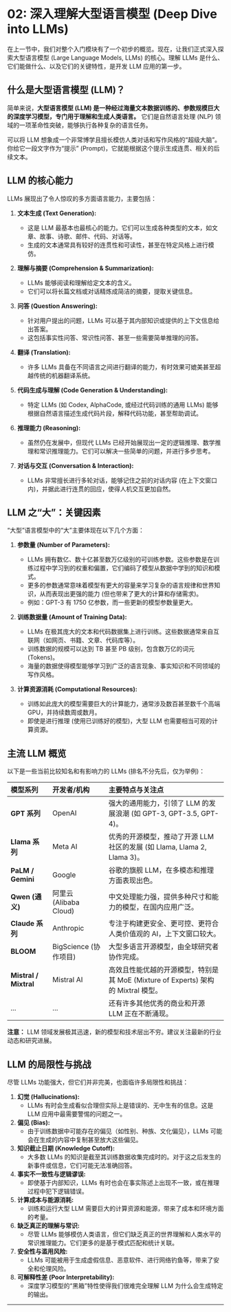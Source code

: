 # 02: 深入理解大型语言模型 (Deep Dive into LLMs)

在上一节中，我们对整个入门模块有了一个初步的概览。现在，让我们正式深入探索大型语言模型 (Large Language Models, LLMs) 的核心。理解 LLMs 是什么、它们能做什么、以及它们的关键特性，是开发 LLM 应用的第一步。

## 什么是大型语言模型 (LLM)？

简单来说，**大型语言模型 (LLM) 是一种经过海量文本数据训练的、参数规模巨大的深度学习模型，专门用于理解和生成人类语言。** 它们是自然语言处理 (NLP) 领域的一项革命性突破，能够执行各种复杂的语言任务。

可以将 LLM 想象成一个非常博学且擅长模仿人类对话和写作风格的“超级大脑”。你给它一段文字作为“提示” (Prompt)，它就能根据这个提示生成连贯、相关的后续文本。

## LLM 的核心能力

LLMs 展现出了令人惊叹的多方面语言能力，主要包括：

1.  **文本生成 (Text Generation):**
    *   这是 LLM 最基本也最核心的能力。它们可以生成各种类型的文本，如文章、故事、诗歌、邮件、代码、对话等。
    *   生成的文本通常具有较好的连贯性和可读性，甚至在特定风格上进行模仿。

2.  **理解与摘要 (Comprehension & Summarization):**
    *   LLMs 能够阅读和理解给定文本的含义。
    *   它们可以将长篇文档或对话精炼成简洁的摘要，提取关键信息。

3.  **问答 (Question Answering):**
    *   针对用户提出的问题，LLMs 可以基于其内部知识或提供的上下文信息给出答案。
    *   这包括事实性问答、常识性问答、甚至一些需要简单推理的问答。

4.  **翻译 (Translation):**
    *   许多 LLMs 具备在不同语言之间进行翻译的能力，有时效果可媲美甚至超越传统的机器翻译系统。

5.  **代码生成与理解 (Code Generation & Understanding):**
    *   特定 LLMs (如 Codex, AlphaCode, 或经过代码训练的通用 LLMs) 能够根据自然语言描述生成代码片段，解释代码功能，甚至帮助调试。

6.  **推理能力 (Reasoning):**
    *   虽然仍在发展中，但现代 LLMs 已经开始展现出一定的逻辑推理、数学推理和常识推理能力。它们可以解决一些简单的问题，并进行多步思考。

7.  **对话与交互 (Conversation & Interaction):**
    *   LLMs 非常擅长进行多轮对话，能够记住之前的对话内容 (在上下文窗口内)，并据此进行连贯的回应，使得人机交互更加自然。

## LLM 之“大”：关键因素

“大型”语言模型中的“大”主要体现在以下几个方面：

1.  **参数量 (Number of Parameters):**
    *   LLMs 拥有数亿、数十亿甚至数万亿级别的可训练参数。这些参数是在训练过程中学习到的权重和偏置，它们编码了模型从数据中学到的知识和模式。
    *   更多的参数通常意味着模型有更大的容量来学习复杂的语言规律和世界知识，从而表现出更强的能力 (但也带来了更大的计算和存储需求)。
    *   例如：GPT-3 有 1750 亿参数，而一些更新的模型参数量更大。

2.  **训练数据量 (Amount of Training Data):**
    *   LLMs 在极其庞大的文本和代码数据集上进行训练。这些数据通常来自互联网（如网页、书籍、文章、代码库等）。
    *   训练数据的规模可以达到 TB 甚至 PB 级别，包含数万亿的词元 (Tokens)。
    *   海量的数据使得模型能够学习到广泛的语言现象、事实知识和不同领域的写作风格。

3.  **计算资源消耗 (Computational Resources):**
    *   训练如此庞大的模型需要巨大的计算能力，通常涉及数百甚至数千个高端 GPU，并持续数周或数月。
    *   即使是进行推理 (使用已训练好的模型)，大型 LLM 也需要相当可观的计算资源。

## 主流 LLM 概览 

以下是一些当前比较知名和有影响力的 LLMs (排名不分先后，仅为举例)：

| 模型系列         | 开发者/机构     | 主要特点与关注点                                                                 |
| :--------------- | :-------------- | :------------------------------------------------------------------------------- |
| **GPT 系列**     | OpenAI          | 强大的通用能力，引领了 LLM 的发展浪潮 (如 GPT-3, GPT-3.5, GPT-4)。                 |
| **Llama 系列**   | Meta AI         | 优秀的开源模型，推动了开源 LLM 社区的发展 (如 Llama, Llama 2, Llama 3)。              |
| **PaLM / Gemini**| Google          | 谷歌的旗舰 LLM，在多模态和推理方面表现出色。                                       |
| **Qwen (通义)**  | 阿里云 (Alibaba Cloud) | 中文处理能力强，提供多种尺寸和能力的模型，在国内应用广泛。                           |
| **Claude 系列**  | Anthropic       | 专注于构建更安全、更可控、更符合人类价值观的 AI，上下文窗口较大。                      |
| **BLOOM**        | BigScience (协作项目) | 大型多语言开源模型，由全球研究者协作完成。                                           |
| **Mistral / Mixtral** | Mistral AI    | 高效且性能优越的开源模型，特别是其 MoE (Mixture of Experts) 架构的 Mixtral 模型。 |
| ...              | ...             | 还有许多其他优秀的商业和开源 LLM 正在不断涌现。                                     |

**注意：** LLM 领域发展极其迅速，新的模型和技术层出不穷。建议关注最新的行业动态和研究进展。

## LLM 的局限性与挑战

尽管 LLMs 功能强大，但它们并非完美，也面临许多局限性和挑战：

1.  **幻觉 (Hallucinations):**
    *   LLMs 有时会生成看似合理但实际上是错误的、无中生有的信息。这是 LLM 应用中最需要警惕的问题之一。
2.  **偏见 (Bias):**
    *   由于训练数据中可能存在的偏见（如性别、种族、文化偏见），LLMs 可能会在生成的内容中复制甚至放大这些偏见。
3.  **知识截止日期 (Knowledge Cutoff):**
    *   大多数 LLMs 的知识是截至其训练数据收集完成时的。对于这之后发生的新事件或信息，它们可能无法准确回答。
4.  **事实不一致性与逻辑谬误:**
    *   即使基于内部知识，LLMs 有时也会在事实陈述上出现不一致，或在推理过程中犯下逻辑错误。
5.  **计算成本与能源消耗:**
    *   训练和运行大型 LLM 需要巨大的计算资源和能源，带来了成本和环境方面的考量。
6.  **缺乏真正的理解与常识:**
    *   尽管 LLMs 能够模仿人类语言，但它们缺乏真正的世界理解和人类水平的常识推理能力。它们更多的是基于模式匹配和统计关联。
7.  **安全性与滥用风险:**
    *   LLMs 可能被用于生成虚假信息、恶意软件、进行网络钓鱼等，带来了安全和伦理风险。
8.  **可解释性差 (Poor Interpretability):**
    *   深度学习模型的“黑箱”特性使得我们很难完全理解 LLM 为什么会生成特定的输出。

---

